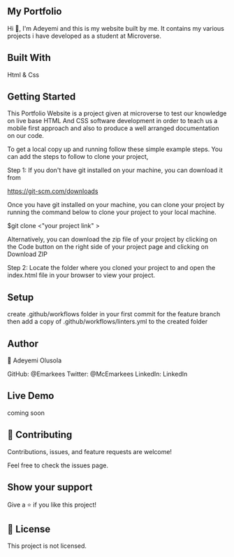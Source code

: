 ## My Portfolio

Hi 👋, I'm Adeyemi and this is my website built by me. It contains my various projects i have developed as  a student at Microverse.

## Built With

Html & Css

## Getting Started

This Portfolio Website is a project given at microverse to test our knowledge on live base HTML And CSS software development in order to teach us a mobile first approach and also to produce a well arranged documentation on our code.

To get a local copy up and running follow these simple example steps. You can add the steps to follow to clone your project,

Step 1: If you don't have git installed on your machine, you can download it from 

https://git-scm.com/downloads

Once you have git installed on your machine, you can clone your project by running the command below to clone your project to your local machine.

$git clone <"your project link" >

Alternatively, you can download the zip file of your project by clicking on the Code button on the right side of your project page and clicking on Download ZIP

Step 2: Locate the folder where you cloned your project to and open the index.html file in your browser to view your project.

## Setup

create .github/workflows folder in your first commit for the feature branch then add a copy of .github/workflows/linters.yml to the created folder

## Author

👤 Adeyemi Olusola 

GitHub: @Emarkees
Twitter: @McEmarkees
LinkedIn: LinkedIn

## Live Demo

coming soon

## 🤝 Contributing

Contributions, issues, and feature requests are welcome!

Feel free to check the issues page.

## Show your support

Give a ⭐️ if you like this project!

## 📝 License

This project is not licensed.
